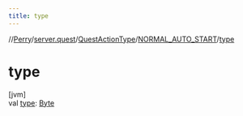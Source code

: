 ```yaml
---
title: type
---
```

//[Perry](../../../../index.html)/[server.quest](../../index.html)/[QuestActionType](../index.html)/[NORMAL_AUTO_START](index.html)/[type](type.html)



# type



[jvm]\
val [type](type.html): [Byte](https://kotlinlang.org/api/latest/jvm/stdlib/kotlin/-byte/index.html)




